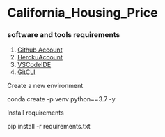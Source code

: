 # California_Housing_Price

### software and tools requirements

1. [Github Account](https://github.com/)
2. [HerokuAccount](https://heroku.com/)
3. [VSCodeIDE](https://code.visualstudio.com/)
4. [GitCLI](https://cli.github.com/)

Create a new environment

conda create -p venv python==3.7 -y

Install requirements 

pip install -r requirements.txt



